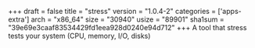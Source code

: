 +++
draft = false
title = "stress"
version = "1.0.4-2"
categories = ['apps-extra']
arch = "x86_64"
size = "30940"
usize = "89901"
sha1sum = "39e69e3caaf83534429fd1eea928d0240e94d712"
+++
A tool that stress tests your system (CPU, memory, I/O, disks)